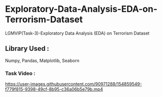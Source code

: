 # Exploratory-Data-Analysis-EDA-on-Terrorism-Dataset
LGMVIP(Task-3)-Exploratory Data Analysis (EDA) on Terrorism Dataset

## Library Used :

Numpy, Pandas, Matplotlib, Seaborn


### Task Video :

https://user-images.githubusercontent.com/90971288/154859549-f779f815-9398-49cf-8b95-c36a06b5e79b.mp4
